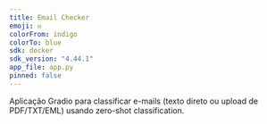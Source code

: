 ```yaml
---
title: Email Checker
emoji: ✉️
colorFrom: indigo
colorTo: blue
sdk: docker
sdk_version: "4.44.1"
app_file: app.py
pinned: false
---
```


Aplicação Gradio para classificar e-mails (texto direto ou upload de PDF/TXT/EML) usando zero-shot classification.
